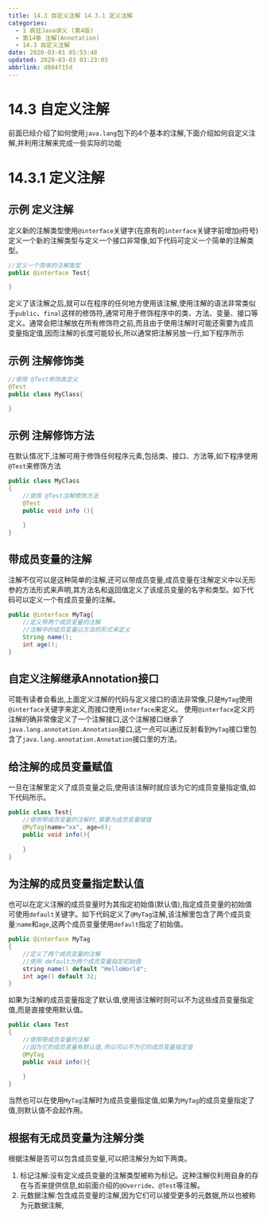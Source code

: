 ```yaml
---
title: 14.3 自定义注解 14.3.1 定义注解
categories: 
  - 1 疯狂Java讲义 (第4版)
  - 第14章 注解(Annotation)
  - 14.3 自定义注解
date: 2020-03-01 05:53:48
updated: 2020-03-03 03:23:03
abbrlink: d804f15d
---
```

# 14.3 自定义注解
前面已经介绍了如何使用`java.lang`包下的4个基本的注解,下面介绍如何自定义注解,并利用注解来完成一些实际的功能
# 14.3.1 定义注解
## 示例 定义注解
定义新的注解类型使用`@interface`关键字(在原有的`interface`关键字前增加`@`符号)定义一个新的注解类型与定义一个接口非常像,如下代码可定义一个简单的注解类型。
```java
//定义一个简单的注解类型
public @interface Test{

}
```
定义了该注解之后,就可以在程序的任何地方使用该注解,使用注解的语法非常类似于`public`、`final`这样的修饰符,通常可用于修饰程序中的类、方法、变量、接口等定义。通常会把注解放在所有修饰符之前,而且由于使用注解时可能还需要为成员变量指定值,因而注解的长度可能较长,所以通常把注解另放一行,如下程序所示
## 示例 注解修饰类
```java
//使用 @Test修饰类定义
@Test
public class MyClass{

}
```
## 示例 注解修饰方法
在默认情况下,注解可用于修饰任何程序元素,包括类、接口、方法等,如下程序使用`@Test`来修饰方法
```java
public class MyClass
{
    //使用 @Test注解修饰方法
    @Test
    public void info (){

    }
}
```
## 带成员变量的注解
注解不仅可以是这种简单的注解,还可以带成员变量,成员变量在注解定义中以无形参的方法形式来声明,其方法名和返回值定义了该成员变量的名字和类型。如下代码可以定义一个有成员变量的注解。
```java
public @interface MyTag{
    //定义带两个成员变量的注解
    //注解中的成员变量以方法的形式来定义
    String name();
    int age();
}
```
## 自定义注解继承Annotation接口
可能有读者会看出,上面定义注解的代码与定义接口的语法非常像,只是`MyTag`使用 `@interface`关键字来定义,而接口使用`interface`来定义。
使用`@interface`定义的注解的确非常像定义了一个注解接口,这个注解接口继承了`java.lang.annotation.Annotation`接口,这一点可以通过反射看到`MyTag`接口里包含了`java.lang.annotation.Annotation`接口里的方法。
## 给注解的成员变量赋值
一旦在注解里定义了成员变量之后,使用该注解时就应该为它的成员变量指定值,如下代码所示。
```java
public class Test{
    //使用带成员变量的注解时,需要为成员变量赋值
    @MyTag(name="xx", age=6);
    public void info(){
        
    }
}
```
## 为注解的成员变量指定默认值
也可以在定义注解的成员变量时为其指定初始值(默认值),指定成员变量的初始值可使用`default`关键字。如下代码定义了`@MyTag`注解,该注解里包含了两个成员变量:`name`和`age`,这两个成员变量使用`default`指定了初始值。
```java
public @interface MyTag
{
    //定义了两个成员变量的注解
    //使用 default为两个成员变量指定初始值
    string name() default "HelloWorld";
    int age() default 32;
}
```
如果为注解的成员变量指定了默认值,使用该注解时则可以不为这些成员变量指定值,而是直接使用默认值。
```java
public class Test
{
    //使用带成员变量的注解
    //因为它的成员变量有默认值,所以可以不为它的成员变量指定值
    @MyTag
    public void info(){
        
    }
}
```
当然也可以在使用`MyTag`注解时为成员变量指定值,如果为`MyTag`的成员变量指定了值,则默认值不会起作用。
## 根据有无成员变量为注解分类
根据注解是否可以包含成员变量,可以把注解分为如下两类。
1. 标记注解:没有定义成员变量的注解类型被称为标记。这种注解仅利用自身的存在与否来提供信息,如前面介绍的`@Override`、`@Test`等注解。
2. 元数据注解:包含成员变量的注解,因为它们可以接受更多的元数据,所以也被称为元数据注解,

